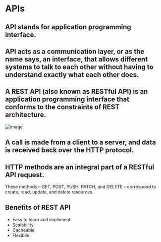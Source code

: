 # APIs
## API stands for application programming interface.
##  API acts as a communication layer, or as the name says, an interface, that allows different systems to talk to each other without having to understand exactly what each other does.
## A REST API (also known as RESTful API) is an application programming interface that conforms to the constraints of REST architecture.
![image](https://user-images.githubusercontent.com/106158041/196182647-13873793-35ac-4a18-8ed0-d11931d8d459.png)

## A call is made from a client to a server, and data is received back over the HTTP protocol.

## HTTP methods are an integral part of a RESTful API request. 
These methods – GET, POST, PUSH, PATCH, and DELETE – correspond to create, read, update, and delete resources.

## Benefits of REST API
* Easy to learn and implement
* Scalability
* Cacheable
* Flexiblle

